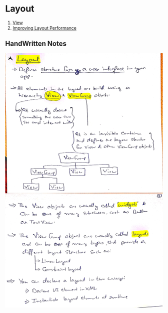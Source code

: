 # Layout
1. [View](./View/index.md)
2. [Improving Layout Performance](./Improving%20Layout%20Performance/index.md)

## HandWritten Notes
<p align="center">
<img src="./1.jpg" alt="Page 1" width="800"/>
<img src="./2.jpg" alt="Page 2" width="800"/>
<p\>
